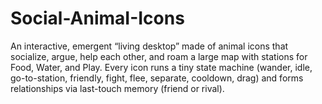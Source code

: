 # Social-AnimaI-Icons
An interactive, emergent “living desktop” made of animal icons that socialize, argue, help each other, and roam a large map with stations for Food, Water, and Play. Every icon runs a tiny state machine (wander, idle, go-to-station, friendly, fight, flee, separate, cooldown, drag) and forms relationships via last-touch memory (friend or rival).
